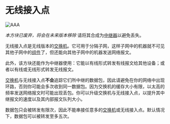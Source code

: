 # 无线接入点

![AAA](oredict:opencomputers:accessPoint)

*本方块已废弃，将会在未来版本移除* 请将其合成为[中继器](relay.md)以避免丢失。

无线接入点是无线版本的[交换机](switch.md)。它可用于分隔子网，这样子网中的机器就不可见其他子网中的[组件](../general/computer.md)了，但还能向其他子网中的机器发送网络报文。

此外，该方块还能作为中继器使用：它能以有线形式转发有线报文给其他设备；或者以有线或无线形式转发无线报文。

[交换机](switch.md)与无线接入点**不会**追踪它们所中继的数据包，因此请避免在你的网络中出现环路，否则你可能会多次收到同一数据包。因为交换机的缓存大小有限，以太高的频率发送网络报文时可能出现丢包。你可以升级交换机与无线接入点，以提升其中继报文的速度以及其内部报文队列大小。

数据包只会被转发有限次，因此不能串接任意多的[交换机](switch.md)或无线接入点。默认情况下，数据包可以被转发至多五次。
